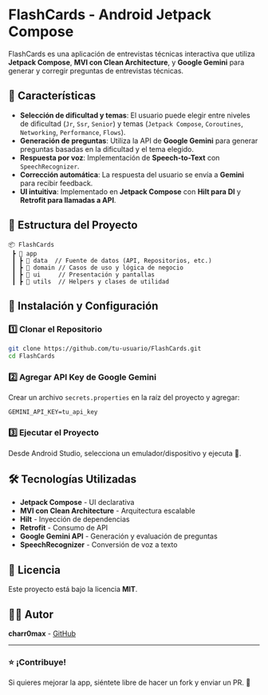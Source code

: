 # FlashCards - Android Jetpack Compose

FlashCards es una aplicación de entrevistas técnicas interactiva que utiliza **Jetpack Compose**, **MVI con Clean Architecture**, y **Google Gemini** para generar y corregir preguntas de entrevistas técnicas.

## 📌 Características

- **Selección de dificultad y temas**: El usuario puede elegir entre niveles de dificultad (`Jr`, `Ssr`, `Senior`) y temas (`Jetpack Compose`, `Coroutines`, `Networking`, `Performance`, `Flows`).
- **Generación de preguntas**: Utiliza la API de **Google Gemini** para generar preguntas basadas en la dificultad y el tema elegido.
- **Respuesta por voz**: Implementación de **Speech-to-Text** con `SpeechRecognizer`.
- **Corrección automática**: La respuesta del usuario se envía a **Gemini** para recibir feedback.
- **UI intuitiva**: Implementado en **Jetpack Compose** con **Hilt para DI** y **Retrofit para llamadas a API**.

## 📁 Estructura del Proyecto

```plaintext
📦 FlashCards
 ┣ 📂 app
 ┃ ┣ 📂 data  // Fuente de datos (API, Repositorios, etc.)
 ┃ ┣ 📂 domain // Casos de uso y lógica de negocio
 ┃ ┣ 📂 ui     // Presentación y pantallas
 ┃ ┣ 📂 utils  // Helpers y clases de utilidad
```

## 🚀 Instalación y Configuración

### 1️⃣ Clonar el Repositorio

```bash
git clone https://github.com/tu-usuario/FlashCards.git
cd FlashCards
```

### 2️⃣ Agregar API Key de Google Gemini

Crear un archivo `secrets.properties` en la raíz del proyecto y agregar:

```properties
GEMINI_API_KEY=tu_api_key
```

### 3️⃣ Ejecutar el Proyecto

Desde Android Studio, selecciona un emulador/dispositivo y ejecuta 🚀.

## 🛠️ Tecnologías Utilizadas

- **Jetpack Compose** - UI declarativa
- **MVI con Clean Architecture** - Arquitectura escalable
- **Hilt** - Inyección de dependencias
- **Retrofit** - Consumo de API
- **Google Gemini API** - Generación y evaluación de preguntas
- **SpeechRecognizer** - Conversión de voz a texto

## 📜 Licencia

Este proyecto está bajo la licencia **MIT**.

## 👨‍💻 Autor

**charr0max** - [GitHub](https://github.com/tu-usuario)

---

### ⭐ ¡Contribuye!

Si quieres mejorar la app, siéntete libre de hacer un fork y enviar un PR. 🚀

